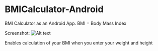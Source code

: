 BMICalculator-Android
=====================

BMI Calculator as an Android App. BMI = Body Mass Index



Screenshot:
![Alt text](/img/readmeimg "Screenshot")


Enables calculation of your BMI when you enter your weight and height
